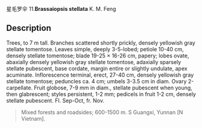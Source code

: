 星毛罗伞
11.**Brassaiopsis stellata** K. M. Feng

## Description
Trees, to 7 m tall. Branches scattered shortly prickly, densely yellowish gray stellate tomentose. Leaves simple, deeply 3-5-lobed; petiole 10-40 cm, densely stellate tomentose; blade 19-25 × 16-26 cm, papery; lobes ovate, abaxially densely yellowish gray stellate tomentose, adaxially sparsely stellate pubescent, base cordate, margin entire or slightly undulate, apex acuminate. Inflorescence terminal, erect, 27-40 cm, densely yellowish gray stellate tomentose; peduncles ca. 4 cm; umbels 3-3.5 cm in diam. Ovary 2-carpellate. Fruit globose, 7-9 mm in diam., stellate pubescent when young, then glabrescent; styles persistent, 1-2 mm; pedicels in fruit 1-2 cm, densely stellate pubescent. Fl. Sep-Oct, fr. Nov.


> Mixed forests and roadsides; 600-1500 m. S Guangxi, Yunnan [N Vietnam].

